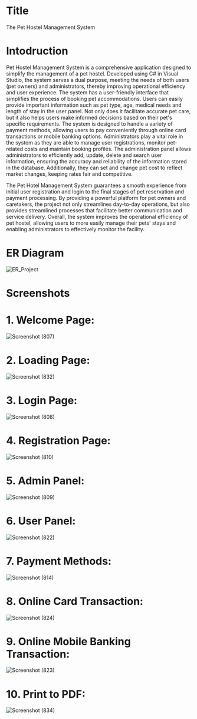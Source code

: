 # Title
The Pet Hostel Management System


# Intodruction

Pet Hostel Management System is a comprehensive application designed to simplify the management of a pet hostel. Developed using C# in Visual Studio, the system serves a dual purpose, meeting the needs of both users (pet owners) and administrators, thereby improving operational efficiency and user experience. The system has a user-friendly interface that simplifies the process of booking pet accommodations. Users can easily provide important information such as pet type, age, medical needs and length of stay in the user panel. Not only does it facilitate accurate pet care, but it also helps users make informed decisions based on their pet's specific requirements. The system is designed to handle a variety of payment methods, allowing users to pay conveniently through online card transactions or mobile banking options. Administrators play a vital role in the system as they are able to manage user registrations, monitor pet-related costs and maintain booking profiles. The administration panel allows administrators to efficiently add, update, delete and search user information, ensuring the accuracy and reliability of the information stored in the database. Additionally, they can set and change pet cost to reflect market changes, keeping rates fair and competitive.

The Pet Hotel Management System guarantees a smooth experience from initial user registration and login to the final stages of pet reservation and payment processing. By providing a powerful platform for pet owners and caretakers, the project not only streamlines day-to-day operations, but also provides streamlined processes that facilitate better communication and service delivery. Overall, the system improves the operational efficiency of pet hostel, allowing users to more easily manage their pets' stays and enabling administrators to effectively monitor the facility.




# ER Diagram
![ER_Project](https://github.com/user-attachments/assets/bb08b16e-0018-4556-b544-6a59abe42c2d)





# Screenshots

# 1. Welcome Page:
![Screenshot (807)](https://github.com/user-attachments/assets/731f43cf-64e9-4383-bc07-a78f50392e46)


# 2. Loading Page:
![Screenshot (832)](https://github.com/user-attachments/assets/fdb85028-b686-493e-afc9-aeb6bb2f3f5b)


# 3. Login Page:
![Screenshot (808)](https://github.com/user-attachments/assets/8d3cc9e9-c87b-4cc9-b40b-d5f9b34ea485)


# 4. Registration Page:
![Screenshot (810)](https://github.com/user-attachments/assets/c07b3525-3fac-4963-b182-deed126f3e6e)


# 5. Admin Panel:
![Screenshot (809)](https://github.com/user-attachments/assets/0f974312-03c1-4d58-b904-4770ee29dd8d)


# 6. User Panel:
![Screenshot (822)](https://github.com/user-attachments/assets/e5434ee5-c7c0-4958-ad0d-f8ba733768c7)


# 7. Payment Methods:
![Screenshot (814)](https://github.com/user-attachments/assets/fbe36f69-fe1e-4c42-83f8-97349f227a9c)


# 8. Online Card Transaction:
![Screenshot (824)](https://github.com/user-attachments/assets/3e38e91d-4bce-4ebd-87e1-5fddb6fbfe05)


# 9. Online Mobile Banking Transaction:
![Screenshot (823)](https://github.com/user-attachments/assets/2ef9b72c-dca1-410b-85a2-7394a43fdb5e)


# 10. Print to PDF:
![Screenshot (834)](https://github.com/user-attachments/assets/5eeafbed-583a-483c-ba98-0ca8e468de02)
